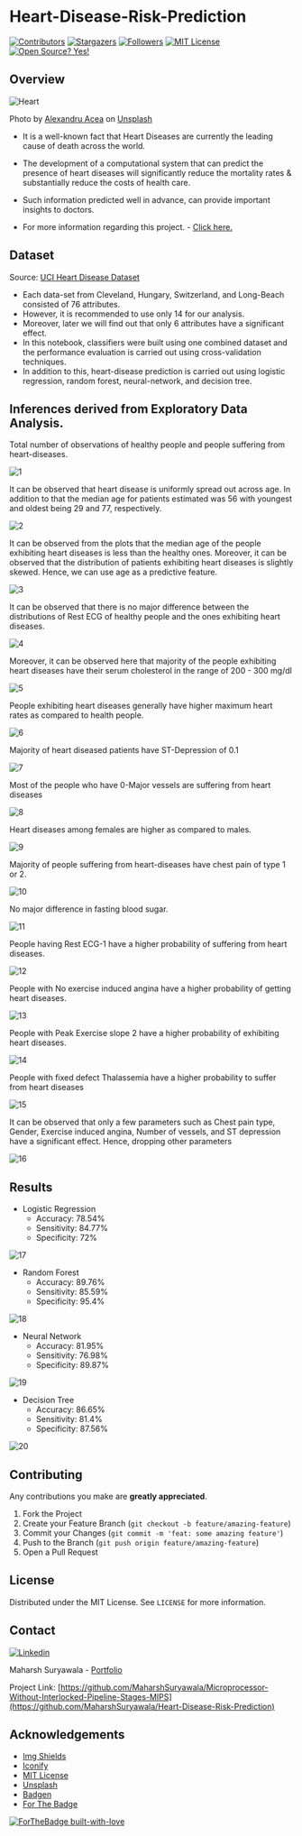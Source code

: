 # Heart-Disease-Risk-Prediction

<!-- PROJECT SHIELDS -->
[![Contributors][contributors-shield]][contributors-url]
[![Stargazers](https://img.shields.io/github/stars/MaharshSuryawala/Heart-Disease-Risk-Prediction?style=flat-square)]()
[![Followers](https://img.shields.io/github/followers/MaharshSuryawala?style=flat-square)](https://github.com/MaharshSuryawala)
[![MIT License][license-shield]][license-url]
[![Open Source? Yes!](https://badgen.net/badge/Open%20Source%20%3F/Yes%21/blue?icon=github)](https://github.com/MaharshSuryawala/Microprocessor-Without-Interlocked-Pipeline-Stages-MIPS)

## Overview

![Heart](.images/heart.png)

<span>Photo by <a href="https://unsplash.com/@alexacea?utm_source=unsplash&amp;utm_medium=referral&amp;utm_content=creditCopyText">Alexandru Acea</a> on <a href="https://unsplash.com/s/photos/heart?utm_source=unsplash&amp;utm_medium=referral&amp;utm_content=creditCopyText">Unsplash</a></span>

* It is a well-known fact that Heart Diseases are currently the leading cause of death across the world. 

* The development of a computational system that can predict the presence of heart diseases will significantly reduce the mortality rates & substantially reduce the costs of health care.

* Such information predicted well in advance, can provide important insights to doctors.

* For more information regarding this project. - [Click here.](https://maharshsuryawala.github.io/Heart-Disease-Risk-Prediction/)

## Dataset

Source: [UCI Heart Disease Dataset](https://archive.ics.uci.edu/ml/datasets/Heart+Disease)
  
  * Each data-set from Cleveland, Hungary, Switzerland, and Long-Beach consisted of 76 attributes.
  * However, it is recommended to use only 14 for our analysis.
  * Moreover, later we will find out that only 6 attributes have a  significant effect. 
  * In this notebook, classifiers were built using one combined dataset and the performance evaluation is carried out using cross-validation techniques. 
  * In addition to this, heart-disease prediction is carried out using logistic regression, random forest, neural-network, and decision tree. 

## Inferences derived from Exploratory Data Analysis. 

Total number of observations of healthy people and people suffering from heart-diseases.

![1](.images/1.png)

It can be observed that heart disease is uniformly spread out across age. In addition to that the median age for patients estimated was 56 with youngest and oldest being 29 and 77, respectively. 

![2](.images/2.png)

It can be observed from the plots that the median age of the people exhibiting heart diseases is less than the healthy ones. Moreover, it can be observed that the distribution of patients exhibiting heart diseases is slightly skewed. Hence, we can use age as a predictive feature.

![3](.images/3.png)

It can be observed that there is no major difference between the distributions of Rest ECG of healthy people and the ones exhibiting heart diseases.

![4](.images/4.png)

Moreover, it can be observed here that majority of the people exhibiting heart diseases have their serum cholesterol in the range of 200 - 300 mg/dl

![5](.images/5.png)

People exhibiting heart diseases generally have higher maximum heart rates as compared to health people.  

![6](.images/6.png)

Majority of heart diseased patients have ST-Depression of 0.1

![7](.images/7.png)

Most of the people who have 0-Major vessels are suffering from heart diseases

![8](.images/8.png)

Heart diseases among females are higher as compared to males. 

![9](.images/9.png)

Majority of people suffering from heart-diseases have chest pain of type 1 or 2. 

![10](.images/10.png)

No major difference in fasting blood sugar. 

![11](.images/11.png)

People having Rest ECG-1 have a higher probability of suffering from heart diseases.

![12](.images/12.png)

People with No exercise induced angina have a higher probability of getting heart diseases.

![13](.images/13.png)

People with Peak Exercise slope 2 have a higher probability of exhibiting heart diseases.

![14](.images/14.png)

People with 
fixed defect Thalassemia have a higher probability to suffer from heart diseases

![15](.images/15.png)

It can be observed that only a few parameters such as Chest pain type, Gender, Exercise induced angina, Number of vessels, and ST depression have a significant effect. Hence, dropping other parameters

![16](.images/16.png)

## Results

* Logistic Regression 
  * Accuracy: 78.54%
  * Sensitivity: 84.77%
  * Specificity: 72%

![17](.images/17.png)

* Random Forest 
  * Accuracy: 89.76%
  * Sensitivity: 85.59%
  * Specificity: 95.4%

![18](.images/18.png)

* Neural Network 
  * Accuracy: 81.95%
  * Sensitivity: 76.98%
  * Specificity: 89.87%

![19](.images/19.png)

* Decision Tree 
  * Accuracy: 86.65%
  * Sensitivity: 81.4%
  * Specificity: 87.56%

![20](.images/20.png)


<!-- CONTRIBUTING -->
## Contributing  

Any contributions you make are **greatly appreciated**.

1. Fork the Project
2. Create your Feature Branch (`git checkout -b feature/amazing-feature`)
3. Commit your Changes (`git commit -m 'feat: some amazing feature'`)
4. Push to the Branch (`git push origin feature/amazing-feature`)
5. Open a Pull Request

<!-- LICENSE -->
## License

Distributed under the MIT License. See `LICENSE` for more information.

<!-- CONTACT -->
## Contact
[![Linkedin](https://api.iconify.design/openmoji:linkedin.svg?width=40&height=40)](https://www.linkedin.com/in/maharsh-suryawala-05410312b/) 

Maharsh Suryawala - [Portfolio](https://maharshsuryawala.github.io/maharshsuryawala/)

Project Link: [https://github.com/MaharshSuryawala/Microprocessor-Without-Interlocked-Pipeline-Stages-MIPS](https://github.com/MaharshSuryawala/Heart-Disease-Risk-Prediction)



<!-- ACKNOWLEDGEMENTS -->
## Acknowledgements
* [Img Shields](https://shields.io)
* [Iconify](https://iconify.design/)
* [MIT License](https://opensource.org/licenses/MIT)
* [Unsplash](https://unsplash.com/)
* [Badgen](https://badgen.net/)
* [For The Badge](https://forthebadge.com/)



[![ForTheBadge built-with-love](http://ForTheBadge.com/images/badges/built-with-love.svg)](https://github.com/MaharshSuryawala)


<!-- MARKDOWN LINKS -->
<!-- https://www.markdownguide.org/basic-syntax/#reference-style-links -->
[contributors-shield]: https://img.shields.io/github/contributors/MaharshSuryawala/Microprocessor-Without-Interlocked-Pipeline-Stages-MIPS?style=flat-square 
[contributors-url]: https://github.com/MaharshSuryawala/Microprocessor-Without-Interlocked-Pipeline-Stages-MIPS/graphs/contributors
[license-shield]: https://img.shields.io/github/license/MaharshSuryawala/Heart-Disease-Risk-Prediction?style=flat-square?style=flat-square
[license-url]: https://github.com/MaharshSuryawala/Heart-Disease-Risk-Prediction?style=flat-square/blob/master/LICENSE.txt
